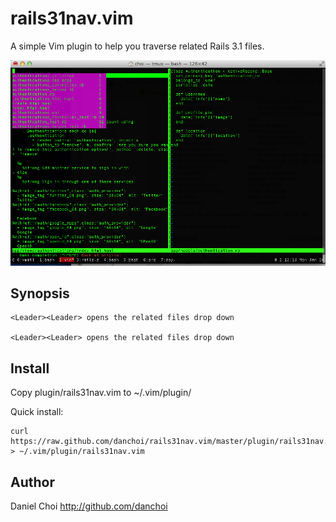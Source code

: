 # rails31nav.vim

A simple Vim plugin to help you traverse related Rails 3.1 files.

![screenshot](https://github.com/danchoi/rails31nav.vim/raw/master/screen.png)

## Synopsis

    <Leader><Leader> opens the related files drop down

    <Leader><Leader> opens the related files drop down


## Install

Copy plugin/rails31nav.vim to ~/.vim/plugin/

Quick install:

    curl https://raw.github.com/danchoi/rails31nav.vim/master/plugin/rails31nav.vim > ~/.vim/plugin/rails31nav.vim

## Author

Daniel Choi http://github.com/danchoi
